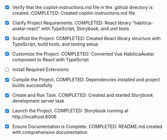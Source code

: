 <!-- Use this file to provide workspace-specific custom instructions to Copilot. For more details, visit https://code.visualstudio.com/docs/copilot/copilot-customization#_use-a-githubcopilotinstructionsmd-file -->
- [x] Verify that the copilot-instructions.md file in the .github directory is created. COMPLETED: Created copilot-instructions.md file

- [x] Clarify Project Requirements. COMPLETED: React library "habitica-avatar-react" with TypeScript, Storybook, and unit tests

- [x] Scaffold the Project. COMPLETED: Created React library structure with TypeScript, build tools, and testing setup

- [x] Customize the Project. COMPLETED: Converted Vue HabiticaAvatar component to React with TypeScript

- [ ] Install Required Extensions
	<!-- Install any required VS Code extensions -->

- [x] Compile the Project. COMPLETED: Dependencies installed and project builds successfully

- [x] Create and Run Task. COMPLETED: Created and started Storybook development server task

- [x] Launch the Project. COMPLETED: Storybook running at http://localhost:6006

- [x] Ensure Documentation is Complete. COMPLETED: README.md created with comprehensive documentation